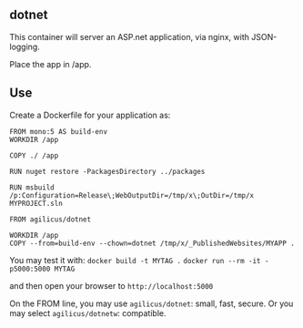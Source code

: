 ## dotnet

This container will server an ASP.net application, via nginx,
with JSON-logging.

Place the app in /app.

## Use

Create a Dockerfile for your application as:

```
FROM mono:5 AS build-env
WORKDIR /app

COPY ./ /app

RUN nuget restore -PackagesDirectory ../packages

RUN msbuild  /p:Configuration=Release\;WebOutputDir=/tmp/x\;OutDir=/tmp/x MYPROJECT.sln

FROM agilicus/dotnet

WORKDIR /app
COPY --from=build-env --chown=dotnet /tmp/x/_PublishedWebsites/MYAPP .
```

You may test it with:
`docker build -t MYTAG .`
`docker run --rm -it -p5000:5000 MYTAG`

and then open your browser to `http://localhost:5000`

On the FROM line, you may use `agilicus/dotnet`: small, fast, secure. Or you
may select `agilicus/dotnetw`: compatible.
